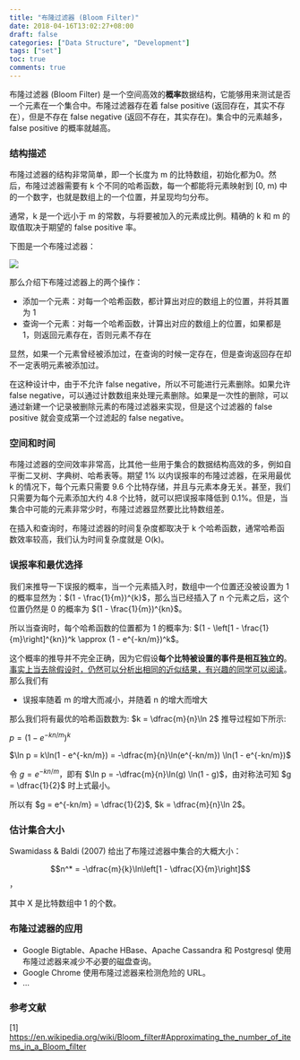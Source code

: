```yaml
---
title: "布隆过滤器 (Bloom Filter)"
date: 2018-04-16T13:02:27+08:00
draft: false
categories: ["Data Structure", "Development"]
tags: ["set"]
toc: true
comments: true
---
```


布隆过滤器 (Bloom Filter) 是一个空间高效的**概率**数据结构，它能够用来测试是否一个元素在一个集合中。布隆过滤器存在着 false positive (返回存在，其实不存在），但是不存在 false negative (返回不存在，其实存在)。集合中的元素越多，false positive 的概率就越高。

<!--more-->

### 结构描述

布隆过滤器的结构非常简单，即一个长度为 m 的比特数组，初始化都为0。然后，布隆过滤器需要有 k 个不同的哈希函数，每一个都能将元素映射到 [0, m) 中的一个数字，也就是数组上的一个位置，并呈现均匀分布。

通常，k 是一个远小于 m 的常数，与将要被加入的元素成比例。精确的 k 和 m 的取值取决于期望的 false positive 率。

下图是一个布隆过滤器：

![](/img/15238556159607.png)

那么介绍下布隆过滤器上的两个操作：

+ 添加一个元素：对每一个哈希函数，都计算出对应的数组上的位置，并将其置为 1
+ 查询一个元素：对每一个哈希函数，计算出对应的数组上的位置，如果都是 1，则返回元素存在，否则元素不存在

显然，如果一个元素曾经被添加过，在查询的时候一定存在，但是查询返回存在却不一定表明元素被添加过。

在这种设计中，由于不允许 false negative，所以不可能进行元素删除。如果允许 false negative，可以通过计数数组来处理元素删除。如果是一次性的删除，可以通过新建一个记录被删除元素的布隆过滤器来实现，但是这个过滤器的 false positive 就会变成第一个过滤起的 false negative。

### 空间和时间

布隆过滤器的空间效率非常高，比其他一些用于集合的数据结构高效的多，例如自平衡二叉树、字典树、哈希表等。期望 1% 以内误报率的布隆过滤器，在采用最优 k 的情况下，每个元素只需要 9.6 个比特存储，并且与元素本身无关。甚至，我们只需要为每个元素添加大约 4.8 个比特，就可以把误报率降低到 0.1%。但是，当集合中可能的元素非常少时，布隆过滤器显然要比比特数组差。

在插入和查询时，布隆过滤器的时间复杂度都取决于 k 个哈希函数，通常哈希函数效率较高，我们认为时间复杂度就是 O(k)。

### 误报率和最优选择

我们来推导一下误报的概率，当一个元素插入时，数组中一个位置还没被设置为 1 的概率显然为：$(1 - \frac{1}{m})^{k}$，那么当已经插入了 n 个元素之后，这个位置仍然是 0 的概率为 $(1 - \frac{1}{m})^{kn}$。

所以当查询时，每个哈希函数的位置都为 1 的概率为: $(1 - \left[1 - \frac{1}{m}\right]^{kn})^k \approx (1 - e^{-kn/m})^k$。

这个概率的推导并不完全正确，因为它假设**每个比特被设置的事件是相互独立的**。[事实上当去除假设时，仍然可以分析出相同的近似结果，有兴趣的同学可以阅读](https://books.google.co.jp/books?id=0bAYl6d7hvkC&pg=PA110&redir_esc=y#v=onepage&q&f=false)。那么我们有

+ 误报率随着 m 的增大而减小，并随着 n 的增大而增大

那么我们将有最优的哈希函数数为: $k = \dfrac{m}{n}\ln 2$
推导过程如下所示:

$p = (1 - e^{-kn/m})^k$

$\ln p = k\ln(1 - e^{-kn/m}) = -\dfrac{m}{n}\ln(e^{-kn/m}) \ln(1 - e^{-kn/m})$

令 $g = e^{-kn/m}$，即有 $\ln p = -\dfrac{m}{n}\ln(g) \ln(1 - g)$，由对称法可知 $g = \dfrac{1}{2}$ 时上式最小。

所以有 $g = e^{-kn/m} = \dfrac{1}{2}$, $k = \dfrac{m}{n}\ln 2$。

### 估计集合大小

Swamidass & Baldi (2007) 给出了布隆过滤器中集合的大概大小：

$$n^* = -\dfrac{m}{k}\ln\left[1 - \dfrac{X}{m}\right]$$，

其中 X 是比特数组中 1 的个数。

### 布隆过滤器的应用

+ Google Bigtable、Apache HBase、Apache Cassandra 和 Postgresql 使用布隆过滤器来减少不必要的磁盘查询。
+ Google Chrome 使用布隆过滤器来检测危险的 URL。
+ ...

### 参考文献

[1] https://en.wikipedia.org/wiki/Bloom_filter#Approximating_the_number_of_items_in_a_Bloom_filter




